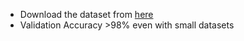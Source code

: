 - Download the dataset from [here](https://www.kaggle.com/datasets/tongpython/cat-and-dog)
- Validation Accuracy >98% even with small datasets
